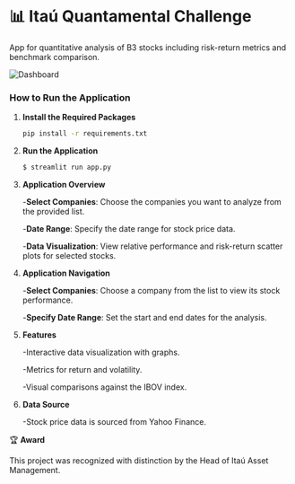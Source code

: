 # 📊 Itaú Quantamental Challenge

App for quantitative analysis of B3 stocks including risk-return metrics and benchmark comparison.

![Dashboard](Itau.gif)

### How to Run the Application

1. **Install the Required Packages**  
   ```bash
   pip install -r requirements.txt 
2. **Run the Application**
   ```bash
   $ streamlit run app.py
3. **Application Overview**

   -**Select Companies**: Choose the companies you want to analyze from the provided list.
   
   -**Date Range**: Specify the date range for stock price data.
   
   -**Data Visualization**: View relative performance and risk-return scatter plots for selected stocks.
   
5. **Application Navigation**
   
   -**Select Companies**: Choose a company from the list to view its stock performance.
   
   -**Specify Date Range**: Set the start and end dates for the analysis.

6. **Features**
   
   -Interactive data visualization with graphs.
   
   -Metrics for return and volatility.
   
   -Visual comparisons against the IBOV index.

8. **Data Source**
   
   -Stock price data is sourced from Yahoo Finance.

🏆 **Award**

This project was recognized with distinction by the Head of Itaú Asset Management.